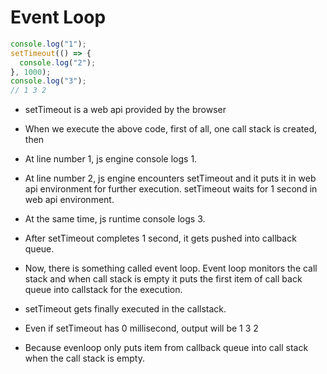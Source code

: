 # Event Loop

```js
console.log("1");
setTimeout(() => {
  console.log("2");
}, 1000);
console.log("3");
// 1 3 2
```

- setTimeout is a web api provided by the browser
- When we execute the above code, first of all, one call stack is created, then
- At line number 1, js engine console logs 1.
- At line number 2, js engine encounters setTimeout and it puts it in web api environment for further execution. setTimeout waits for 1 second in web api environment.
- At the same time, js runtime console logs 3.
- After setTimeout completes 1 second, it gets pushed into callback queue.
- Now, there is something called event loop. Event loop monitors the call stack and when call stack is empty it puts the first item of call back queue into callstack for the execution.
- setTimeout gets finally executed in the callstack.

- Even if setTimeout has 0 millisecond, output will be 1 3 2
- Because evenloop only puts item from callback queue into call stack when the call stack is empty.
